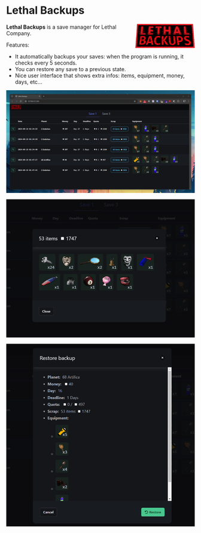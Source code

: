 # Lethal Backups

<img align="right" width="159px" src="vue/src/assets/lethal_backups.png">

**Lethal Backups** is a save manager for Lethal Company.  

Features:  
- It automatically backups your saves: when the program is running, it checks every 5 seconds.
- You can restore any save to a previous state.
- Nice user interface that shows extra infos: items, equipment, money, days, etc...

![lethal_backups_screenshot_1.png](doc/lethal_backups_screenshot_1.png)

![lethal_backups_screenshot_2.png](doc/lethal_backups_screenshot_2.png)

![lethal_backups_screenshot_3.png](doc/lethal_backups_screenshot_3.png)

